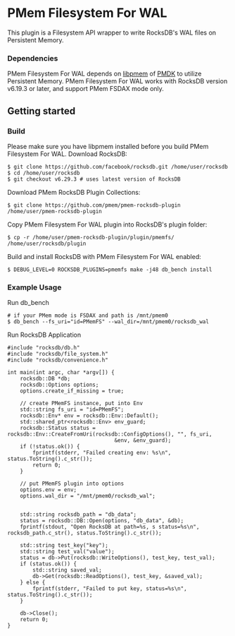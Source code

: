 # PMem Filesystem For WAL
This plugin is a Filesystem API wrapper to write RocksDB's WAL files on Persistent Memory.
### Dependencies
PMem Filesystem For WAL depends on [libpmem](https://pmem.io/pmdk/libpmem/) of [PMDK](https://github.com/pmem/pmdk) to utilize Persistent Memory. PMem Filesystem For WAL works with RocksDB version v6.19.3 or later, and support PMem FSDAX mode only.
## Getting started
### Build
Please make sure you have libpmem installed before you build PMem Filesystem For WAL.
Download RocksDB:
```
$ git clone https://github.com/facebook/rocksdb.git /home/user/rocksdb
$ cd /home/user/rocksdb
$ git checkout v6.29.3 # uses latest version of RocksDB
```
Download PMem RocksDB Plugin Collections:
```
$ git clone https://github.com/pmem/pmem-rocksdb-plugin /home/user/pmem-rocksdb-plugin
```
Copy PMem Filesystem For WAL plugin into RocksDB's plugin folder:
```
$ cp -r /home/user/pmem-rocksdb-plugin/plugin/pmemfs/ /home/user/rocksdb/plugin
```
Build and install RocksDB with PMem Filesystem For WAL enabled:
```
$ DEBUG_LEVEL=0 ROCKSDB_PLUGINS=pmemfs make -j48 db_bench install
```
### Example Usage
Run db_bench
```
# if your PMem mode is FSDAX and path is /mnt/pmem0
$ db_bench --fs_uri="id=PMemFS" --wal_dir=/mnt/pmem0/rocksdb_wal
```
Run RocksDB Application
```
#include "rocksdb/db.h"
#include "rocksdb/file_system.h"
#include "rocksdb/convenience.h"

int main(int argc, char *argv[]) {
    rocksdb::DB *db;
    rocksdb::Options options;
    options.create_if_missing = true;

    // create PMemFS instance, put into Env
    std::string fs_uri = "id=PMemFS";
    rocksdb::Env* env = rocksdb::Env::Default();
    std::shared_ptr<rocksdb::Env> env_guard;
    rocksdb::Status status = rocksdb::Env::CreateFromUri(rocksdb::ConfigOptions(), "", fs_uri,
                                  &env, &env_guard);
    if (!status.ok()) {
        fprintf(stderr, "Failed creating env: %s\n", status.ToString().c_str());
        return 0;
    }

    // put PMemFS plugin into options
    options.env = env;
    options.wal_dir = "/mnt/pmem0/rocksdb_wal";


    std::string rocksdb_path = "db_data";
    status = rocksdb::DB::Open(options, "db_data", &db);
    fprintf(stdout, "Open RocksDB at path=%s, s status=%s\n", rocksdb_path.c_str(), status.ToString().c_str());

    std::string test_key("key");
    std::string test_val("value");
    status = db->Put(rocksdb::WriteOptions(), test_key, test_val);
    if (status.ok()) {
        std::string saved_val;
        db->Get(rocksdb::ReadOptions(), test_key, &saved_val);
    } else {
        fprintf(stderr, "Failed to put key, status=%s\n", status.ToString().c_str());
    }

    db->Close();
    return 0;
}
```
